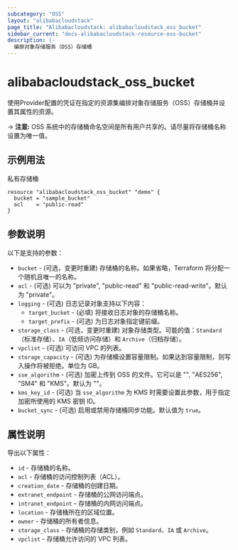 ```yaml
---
subcategory: "OSS"
layout: "alibabacloudstack"
page_title: "Alibabacloudstack: alibabacloudstack_oss_bucket"
sidebar_current: "docs-alibabacloudstack-resource-oss-bucket"
description: |-
  编排对象存储服务（OSS）存储桶
---
```


# alibabacloudstack_oss_bucket

使用Provider配置的凭证在指定的资源集编排对象存储服务（OSS）存储桶并设置其属性的资源。

-> **注意:** OSS 系统中的存储桶命名空间是所有用户共享的。请尽量将存储桶名称设置为唯一值。


## 示例用法

私有存储桶

```
resource "alibabacloudstack_oss_bucket" "demo" {
  bucket = "sample_bucket"
  acl    = "public-read"
}
```

## 参数说明

以下是支持的参数：

* `bucket` - (可选，变更时重建) 存储桶的名称。如果省略，Terraform 将分配一个随机且唯一的名称。
* `acl` - (可选) 可以为 "private", "public-read" 和 "public-read-write"。默认为 "private"。
* `logging` - (可选) 日志记录对象支持以下内容：
  * `target_bucket` - (必填) 将接收日志对象的存储桶名称。
  * `target_prefix` - (可选) 为日志对象指定键前缀。
* `storage_class` - (可选，变更时重建) 对象存储类型。可能的值：`Standard`（标准存储）、`IA`（低频访问存储）和 `Archive`（归档存储）。
* `vpclist` - (可选) 可访问 VPC 的列表。
* `storage_capacity` - (可选) 为存储桶设置容量限制。如果达到容量限制，则写入操作将被拒绝。单位为 GB。
* `sse_algorithm` - (可选) 加密上传到 OSS 的文件。它可以是 "", "AES256", "SM4" 和 "KMS"。默认为 ""。
* `kms_key_id` - (可选) 当 `sse_algorithm` 为 KMS 时需要设置此参数，用于指定加密所使用的 KMS 密钥 ID。
* `bucket_sync` - (可选) 启用或禁用存储桶同步功能。默认值为 `true`。

## 属性说明

导出以下属性：

* `id` - 存储桶的名称。
* `acl` - 存储桶的访问控制列表（ACL）。
* `creation_date` - 存储桶的创建日期。
* `extranet_endpoint` - 存储桶的公网访问端点。
* `intranet_endpoint` - 存储桶的内网访问端点。
* `location` - 存储桶所在的区域位置。
* `owner` - 存储桶的所有者信息。
* `storage_class` - 存储桶的存储类别，例如 `Standard`、`IA` 或 `Archive`。
* `vpclist` - 存储桶允许访问的 VPC 列表。